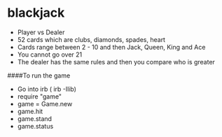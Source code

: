 # blackjack
- Player vs Dealer
- 52 cards which are clubs, diamonds, spades, heart
- Cards range between 2 - 10 and then Jack, Queen, King and Ace
- You cannot go over 21
- The dealer has the same rules and then you compare who is greater
 
####To run the game
- Go into irb ( irb -Ilib)
- require "game"
- game = Game.new
- game.hit
- game.stand
- game.status
